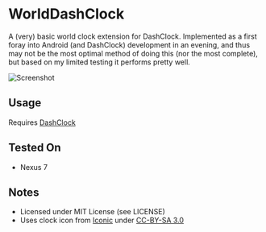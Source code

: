 WorldDashClock
==============

A (very) basic world clock extension for DashClock. Implemented as a first 
foray into Android (and DashClock) development in an evening, and thus may
not be the most optimal method of doing this (nor the most complete), but
based on my limited testing it performs pretty well.

![Screenshot](http://wishf.github.com/WorldDashClock/img/wdc-ss.png)

Usage
-----

Requires [DashClock](https://play.google.com/store/apps/details?id=net.nurik.roman.dashclock)

Tested On
---------

- Nexus 7

Notes
------

- Licensed under MIT License (see LICENSE)
- Uses clock icon from [Iconic](http://somerandomdude.com/work/iconic/) under [CC-BY-SA 3.0](http://creativecommons.org/licenses/by-sa/3.0/)